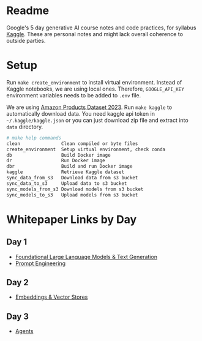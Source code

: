 # Readme

Google's 5 day generative AI course notes and code practices, for syllabus [Kaggle](https://www.kaggle.com/learn-guide/5-day-genai). These are personal notes and might lack overall coherence to outside parties. 

# Setup

Run `make create_environment` to install virtual environment. Instead of Kaggle notebooks, we are using local ones. Therefore, `GOOGLE_API_KEY` environment variables needs to be added to `.env` file.

We are using [Amazon Products Dataset 2023](https://www.kaggle.com/datasets/asaniczka/amazon-products-dataset-2023-1-4m-products). Run `make kaggle` to automatically download data. You need kaggle api token in `~/.kaggle/kaggle.json` or you can just download zip file and extract into `data` directory.

```bash
# make help commands
clean               Clean compiled or byte files 
create_environment  Setup virtual environment, check conda 
db                  Build Docker image
dr                  Run Docker image
dbr                 Build and run Docker image
kaggle              Retrieve Kaggle dataset 
sync_data_from_s3   Download data from s3 bucket
sync_data_to_s3     Upload data to s3 bucket
sync_models_from_s3 Download models from s3 bucket 
sync_models_to_s3   Upload models from s3 bucket
```

# Whitepaper Links by Day

## Day 1

- [Foundational Large Language Models & Text Generation](https://drive.google.com/file/d/1mFvTxfuJg4VNutn9wBvH_URznLRkklb3/view)
- [Prompt Engineering](https://drive.google.com/file/d/1jkQ_s8z4TQy85cVKwymhs4w3fP9PZ4xm/view)

## Day 2

- [Embeddings & Vector Stores](https://drive.google.com/file/d/1jkQ_s8z4TQy85cVKwymhs4w3fP9PZ4xm/view)

## Day 3

- [Agents](https://drive.google.com/file/d/1oEjiRCTbd54aSdB_eEe3UShxLBWK9xkt/view)
